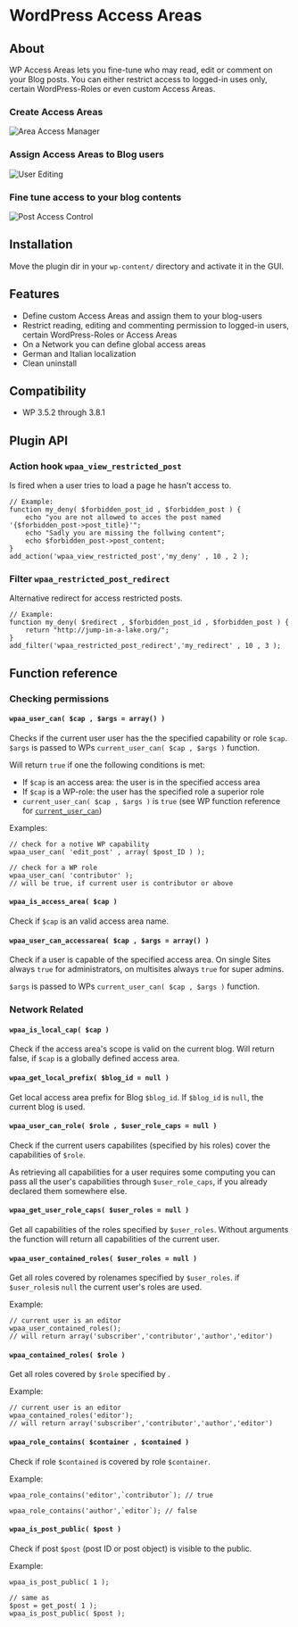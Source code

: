 WordPress Access Areas
======================

About
-----
WP Access Areas lets you fine-tune who may read, edit or comment on your Blog posts.
You can either restrict access to logged-in uses only, certain WordPress-Roles or 
even custom Access Areas.


### Create Access Areas
![Area Access Manager](screenshot-1.png)


### Assign Access Areas to Blog users
![User Editing](screenshot-2.png)


### Fine tune access to your blog contents
![Post Access Control](screenshot-3.png)


Installation
------------
Move the plugin dir in your `wp-content/` directory and activate it in the GUI.


Features
--------
- Define custom Access Areas and assign them to your blog-users
- Restrict reading, editing and commenting permission to logged-in users, certain WordPress-Roles or Access Areas
- On a Network you can define global access areas
- German and Italian localization
- Clean uninstall

Compatibility
-------------
- WP 3.5.2 through 3.8.1

Plugin API
----------
### Action hook `wpaa_view_restricted_post` ###

Is fired when a user tries to load a page he hasn't access to.
```
// Example:
function my_deny( $forbidden_post_id , $forbidden_post ) {
	echo "you are not allowed to acces the post named '{$forbidden_post->post_title}'";
	echo "Sadly you are missing the follwing content";
	echo $forbidden_post->post_content;
}
add_action('wpaa_view_restricted_post','my_deny' , 10 , 2 );
```

### Filter `wpaa_restricted_post_redirect` ####

Alternative redirect for access restricted posts.

```
// Example:
function my_deny( $redirect , $forbidden_post_id , $forbidden_post ) {
	return "http://jump-in-a-lake.org/";
}
add_filter('wpaa_restricted_post_redirect','my_redirect' , 10 , 3 );
```

Function reference
------------------

### Checking permissions ###
#### `wpaa_user_can( $cap , $args = array() )` ####
Checks if the current user user has the the specified capability or role `$cap`.
`$args` is passed to WPs `current_user_can( $cap , $args )` function.

Will return `true` if one the following conditions is met:

 - If `$cap` is an access area: the user is in the specified access area
 - If `$cap` is a WP-role: the user has the specified role a superior role
 - `current_user_can( $cap , $args )` is `true` (see WP function reference for [`current_user_can`](http://codex.wordpress.org/Function_Reference/current_user_can))
 
Examples:
```
// check for a notive WP capability
wpaa_user_can( 'edit_post' , array( $post_ID ) );
```

```
// check for a WP role
wpaa_user_can( 'contributor' );
// will be true, if current user is contributor or above
```

#### `wpaa_is_access_area( $cap )` ####

Check if `$cap` is an valid access area name.

#### `wpaa_user_can_accessarea( $cap , $args = array() )` ####

Check if a user is capable of the specified access area. 
On single Sites always `true` for administrators, on multisites always `true` for super admins.

`$args` is passed to WPs `current_user_can( $cap , $args )` function.


### Network Related ###
#### `wpaa_is_local_cap( $cap )` ####

Check if the access area's scope is valid on the current blog. Will return false, 
if `$cap` is a globally defined access area.

#### `wpaa_get_local_prefix( $blog_id = null )` ####

Get local access area prefix for Blog `$blog_id`. If `$blog_id` is `null`, 
the current blog is used.


#### `wpaa_user_can_role( $role , $user_role_caps = null )` ####

Check if the current users capabilites (specified by his roles) cover the capabilities of `$role`.

As retrieving all capabilities for a user requires some computing you can pass all the 
user's capabilities through `$user_role_caps`, if you already declared them somewhere else.

#### `wpaa_get_user_role_caps( $user_roles = null )` ####

Get all capabilities of the roles specified by `$user_roles`.
Without arguments the function will return all capabilities of the current user.

#### `wpaa_user_contained_roles( $user_roles = null )` ####
Get all roles covered by rolenames specified by `$user_roles`.
if `$user_roles`is `null` the current user's roles are used.

Example:
```
// current user is an editor
wpaa_user_contained_roles();
// will return array('subscriber','contributor','author','editor')
```

#### `wpaa_contained_roles( $role )` ####
Get all roles covered by `$role` specified by .

Example:
```
// current user is an editor
wpaa_contained_roles('editor');
// will return array('subscriber','contributor','author','editor')
```

#### `wpaa_role_contains( $container , $contained )` ####
Check if role `$contained` is covered by role `$container`.

Example:
```
wpaa_role_contains('editor',`contributor`); // true

wpaa_role_contains('author',`editor`); // false
```

#### `wpaa_is_post_public( $post )` ####
Check if post `$post` (post ID or post object) is visible to the public.

Example:
```
wpaa_is_post_public( 1 ); 

// same as
$post = get_post( 1 );
wpaa_is_post_public( $post ); 
```

